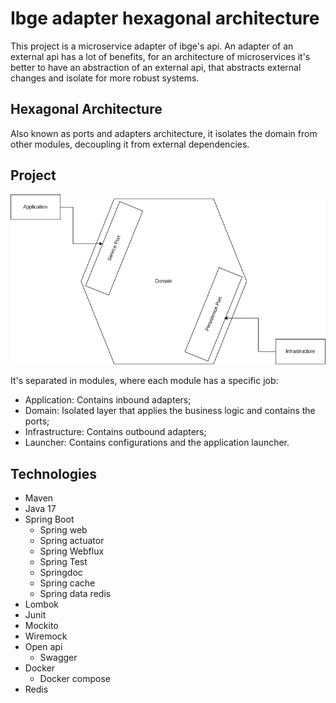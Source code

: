 # Ibge adapter hexagonal architecture

This project is a microservice adapter of ibge's api.
An adapter of an external api has a lot of benefits, 
for an architecture of microservices it's better to have an abstraction of an external api, 
that abstracts external changes and isolate for more robust systems.

## Hexagonal Architecture
Also known as ports and adapters architecture, it isolates the domain
from other modules, decoupling it from external dependencies.

## Project

![](images/hexagonal-architecture.png)

It's separated in modules, where each module has a specific job:
* Application: Contains inbound adapters;
* Domain: Isolated layer that applies the business logic and contains the ports;
* Infrastructure: Contains outbound adapters;
* Launcher: Contains configurations and the application launcher.

## Technologies
- Maven
- Java 17 
- Spring Boot 
  - Spring web
  - Spring actuator
  - Spring Webflux
  - Spring Test
  - Springdoc
  - Spring cache
  - Spring data redis
- Lombok
- Junit
- Mockito
- Wiremock
- Open api
  - Swagger
- Docker
  - Docker compose
- Redis
